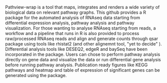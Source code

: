 Pathview-wrap is a tool that maps, integrates and renders a wide variety of biological data on relevant pathway graphs. This github provides a R package for the automated analysis of RNAseq data starting from differential expression analysis, pathway analysis and pathway visualization. For those wanting to analyse RNAseq starting from reads, a workflow and a pipeline that runs in R is also provided to process raw/processed RNAseq reads and align and generate counts through qsar package using tools like rhistat2 (and other alignemnt tool, "yet to decide" ). Differential analysis tools like DESEQ2, edgeR and baySeq have been incorporated in the package. Users can chose to perform pathway analysis directly on gene data and visualize the data or run differential gene analysis before running pathway analysis. Publication ready figures like KEGG pathways and heatmap and table of expression of significant genes can be generated using the package.
